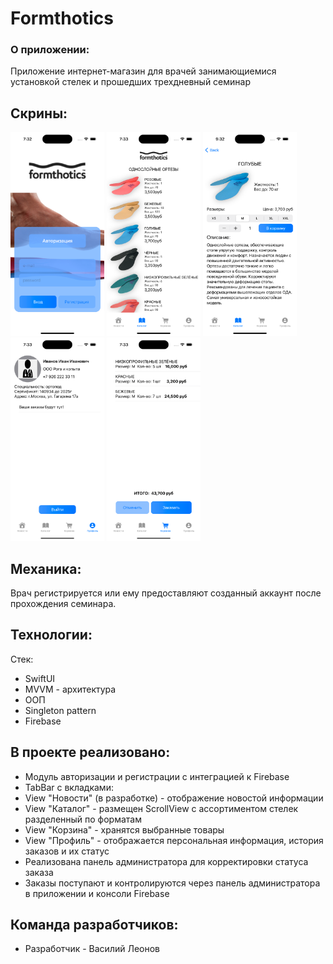 # Formthotics
### О приложении:
Приложение интернет-магазин для врачей занимающиемися установкой стелек и прошедших трехдневный семинар

## Скрины:
<img src="https://github.com/VasyaOne/Formthotics/blob/main/Screen/Simulator%20Screen%2001.png" style="width: 150px"> <img src="https://github.com/VasyaOne/Formthotics/blob/main/Screen/Simulator%20Screen%2002.png" style="width: 150px"> <img src="https://github.com/VasyaOne/Formthotics/blob/main/Screen/Simulator%20Screen%2003.png" style="width: 150px"> <img src="https://github.com/VasyaOne/Formthotics/blob/main/Screen/Simulator%20Screen%2004.png" style="width: 150px"> <img src="https://github.com/VasyaOne/Formthotics/blob/main/Screen/Simulator%20Screen%2005.png" style="width: 150px"> 

## Механика:
Врач регистрируется или ему предоставляют созданный аккаунт после прохождения семинара.

## Технологии:

Стек: 
- SwiftUI
- MVVM - архитектура
- ООП
- Singleton pattern
- Firebase

## В проекте реализовано:
- Модуль авторизации и регистрации с интеграцией к Firebase
- TabBar с вкладками:
- View "Новости" (в разработке) - отображение новостой информации
- View "Каталог" - размещен ScrollView с ассортиментом стелек разделенный по форматам
- View "Корзина" - хранятся выбранные товары 
- View "Профиль" - отображается персональная информация, история заказов и их статус
- Реализована панель администратора для корректировки статуса заказа
- Заказы поступают и контролируются через панель администратора в приложении и консоли Firebase

## Команда разработчиков: 
- Разработчик - Василий Леонов
    
